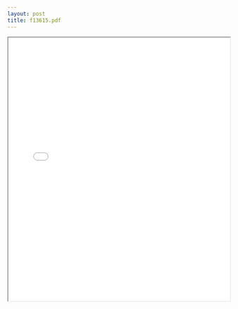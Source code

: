 ```yaml
---
layout: post
title: f13615.pdf
---
```


<div class="pdf-container">
<iframe src="/irs.ea/assets/pdfs/f13615.pdf" height="600" width="100%" allowFullScreen="true"></iframe>
</div>

